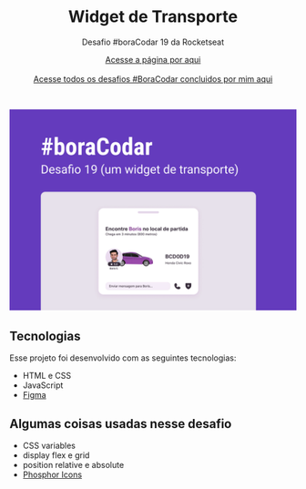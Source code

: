 <h1 align="center">Widget de Transporte</h1>

<p align="center">Desafio #boraCodar 19 da Rocketseat</p>

<p align="center">
    <a href="https://lucasregisdemoraes.github.io/boracodar/challenges/widget-de-transporte">Acesse a página por aqui</a>
    <br>
    <br>
    <a href="https://lucasregisdemoraes.github.io/boracodar">Acesse todos os desafios #BoraCodar concluidos por mim aqui</a>
</p>

<br>

<p align="center">
    <img src="../../previews/widget-de-transporte.jpg">
</p>


## Tecnologias

Esse projeto foi desenvolvido com as seguintes tecnologias:

- HTML e CSS
- JavaScript
- [Figma](https://figma.com)

## Algumas coisas usadas nesse desafio

- CSS variables
- display flex e grid
- position relative e absolute
- [Phosphor Icons](https://phosphoricons.com/)